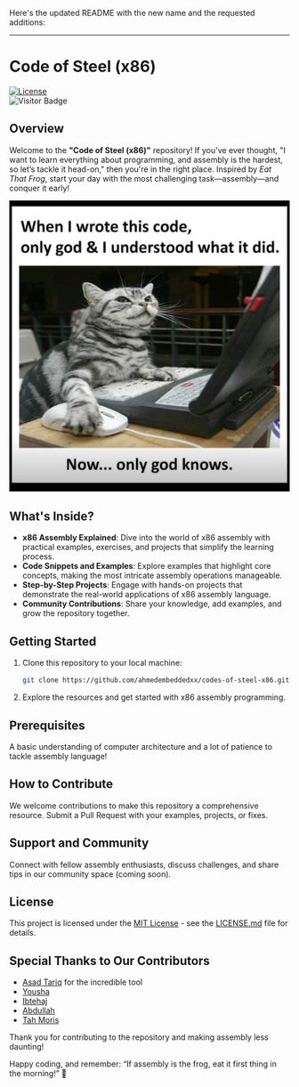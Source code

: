 Here's the updated README with the new name and the requested additions:

---

# Code of Steel (x86)

[![License](https://img.shields.io/badge/License-MIT-blue.svg)](https://github.com/ahmedembeddedxx/codes-of-steel-x86/blob/main/LICENSE)  
![Visitor Badge](https://api.visitorbadge.io/api/VisitorHit?user=ahmedembeddedxx&repo=codes-of-steel-x86&countColor=%237B1E7A)

## Overview

Welcome to the **"Code of Steel (x86)"** repository! If you've ever thought, "I want to learn everything about programming, and assembly is the hardest, so let’s tackle it head-on," then you're in the right place. Inspired by _Eat That Frog_, start your day with the most challenging task—assembly—and conquer it early!

![Image](https://github.com/ahmedembeddedxx/codes-of-steel-x86/raw/main/images/img.jpeg)

## What's Inside?

- **x86 Assembly Explained**: Dive into the world of x86 assembly with practical examples, exercises, and projects that simplify the learning process.
- **Code Snippets and Examples**: Explore examples that highlight core concepts, making the most intricate assembly operations manageable.
- **Step-by-Step Projects**: Engage with hands-on projects that demonstrate the real-world applications of x86 assembly language.
- **Community Contributions**: Share your knowledge, add examples, and grow the repository together.

## Getting Started

1. Clone this repository to your local machine:

   ```bash
   git clone https://github.com/ahmedembeddedxx/codes-of-steel-x86.git
   ```

2. Explore the resources and get started with x86 assembly programming.

## Prerequisites

A basic understanding of computer architecture and a lot of patience to tackle assembly language!

## How to Contribute

We welcome contributions to make this repository a comprehensive resource. Submit a Pull Request with your examples, projects, or fixes.

## Support and Community

Connect with fellow assembly enthusiasts, discuss challenges, and share tips in our community space (coming soon).

## License

This project is licensed under the [MIT License](https://github.com/ahmedembeddedxx/codes-of-steel-x86/blob/main/LICENSE) - see the [LICENSE.md](https://github.com/ahmedembeddedxx/codes-of-steel-x86/blob/main/LICENSE) file for details.

## Special Thanks to Our Contributors

- [Asad Tariq](https://github.com/ASD0x41) for the incredible tool
- [Yousha](https://github.com/youshasm)
- [Ibtehaj](https://github.com/Ibtehaj778)
- [Abdullah](https://github.com/abdullaharif381)
- [Tah Moris](https://github.com/Tahmooras-Khan)

Thank you for contributing to the repository and making assembly less daunting!

Happy coding, and remember: “If assembly is the frog, eat it first thing in the morning!” 🌟
